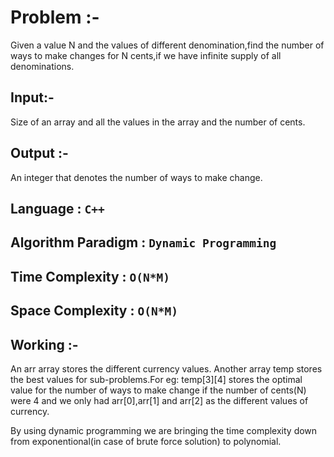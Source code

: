 Problem :-
===
Given a value N and the values of different denomination,find the number of ways to make changes for N cents,if we have infinite supply of all denominations.

Input:-
---
Size of an array and all the values in the array and the number of cents.

Output :-
---
An integer that denotes the  number of ways to make change.

Language : `C++`
---
Algorithm Paradigm : `Dynamic Programming`
---
Time Complexity :  `O(N*M)`
---
Space Complexity : `O(N*M)`
---
Working :-
---
An arr array stores the different currency values.
Another array temp stores the best values for sub-problems.For eg: temp[3][4] stores the optimal value for the number of ways
to make change if the number of cents(N) were 4 and we only had arr[0],arr[1] and arr[2] as the different values of currency.

By using dynamic programming we are bringing the time complexity down from exponentional(in case of brute force solution)
to polynomial.
